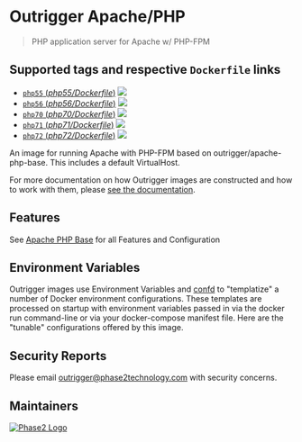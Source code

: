 # Outrigger Apache/PHP

> PHP application server for Apache w/ PHP-FPM

## Supported tags and respective `Dockerfile` links

-	[`php55` (*php55/Dockerfile*)](https://github.com/phase2/docker-apache-php/blob/master/php55/Dockerfile)
[![](https://images.microbadger.com/badges/image/outrigger/apache-php:php55.svg)](https://microbadger.com/images/outrigger/apache-php:php55 "Get your own image badge on microbadger.com")
-	[`php56` (*php56/Dockerfile*)](https://github.com/phase2/docker-apache-php/blob/master/php56/Dockerfile)
[![](https://images.microbadger.com/badges/image/outrigger/apache-php:php56.svg)](https://microbadger.com/images/outrigger/apache-php:php56 "Get your own image badge on microbadger.com")
-	[`php70` (*php70/Dockerfile*)](https://github.com/phase2/docker-apache-php/blob/master/php70/Dockerfile)
[![](https://images.microbadger.com/badges/image/outrigger/apache-php:php70.svg)](https://microbadger.com/images/outrigger/apache-php:php70 "Get your own image badge on microbadger.com")
-	[`php71` (*php71/Dockerfile*)](https://github.com/phase2/docker-apache-php/blob/master/php71/Dockerfile)
[![](https://images.microbadger.com/badges/image/outrigger/apache-php:php71.svg)](https://microbadger.com/images/outrigger/apache-php:php71 "Get your own image badge on microbadger.com")
-	[`php72` (*php72/Dockerfile*)](https://github.com/phase2/docker-apache-php/blob/master/php72/Dockerfile)
[![](https://images.microbadger.com/badges/image/outrigger/apache-php:php72.svg)](https://microbadger.com/images/outrigger/apache-php:php72 "Get your own image badge on microbadger.com")

An image for running Apache with PHP-FPM based on outrigger/apache-php-base.
This includes a default VirtualHost.

For more documentation on how Outrigger images are constructed and how to work
with them, please [see the documentation](http://docs.outrigger.sh/).

## Features

See [Apache PHP Base](https://github.com/phase2/docker-apache-php-base) for all Features and Configuration

## Environment Variables

Outrigger images use Environment Variables and [confd](https://github.com/kelseyhightower/confd)
to "templatize" a number of Docker environment configurations. These templates are
processed on startup with environment variables passed in via the docker run
command-line or via your docker-compose manifest file. Here are the "tunable"
configurations offered by this image.

## Security Reports

Please email outrigger@phase2technology.com with security concerns.

## Maintainers

[![Phase2 Logo](https://s3.amazonaws.com/phase2.public/logos/phase2-logo.png)](https://www.phase2technology.com)
